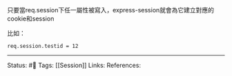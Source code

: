 只要當req.session下任一屬性被寫入，express-session就會為它建立對應的cookie和session

比如：
```
req.session.testid = 12
```


---
Status: #🌱 
Tags:
[[Session]]
Links:
References: